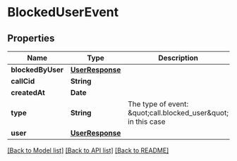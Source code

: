 # BlockedUserEvent

## Properties
Name | Type | Description | Notes
------------ | ------------- | ------------- | -------------
**blockedByUser** | [**UserResponse**](UserResponse.md) |  | [optional] 
**callCid** | **String** |  | 
**createdAt** | **Date** |  | 
**type** | **String** | The type of event: \&quot;call.blocked_user\&quot; in this case | [default to "call.blocked_user"]
**user** | [**UserResponse**](UserResponse.md) |  | 

[[Back to Model list]](../README.md#documentation-for-models) [[Back to API list]](../README.md#documentation-for-api-endpoints) [[Back to README]](../README.md)


